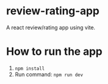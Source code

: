 # review-rating-app
A react review/rating app using vite.

# How to run the app
1. `npm install`
2. Run command: `npm run dev`
